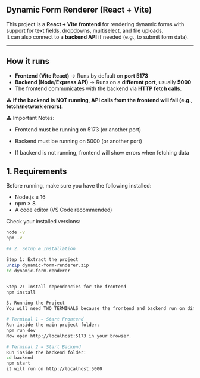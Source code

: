 ##  Dynamic Form Renderer (React + Vite)

This project is a **React + Vite frontend** for rendering dynamic forms with support for text fields, dropdowns, multiselect, and file uploads.  
It can also connect to a **backend API** if needed (e.g., to submit form data).

---

## How it runs

- **Frontend (Vite React)** → Runs by default on **port 5173**  
- **Backend (Node/Express API)** → Runs on a **different port**, usually **5000**  
- The frontend communicates with the backend via **HTTP fetch calls**.  

⚠ **If the backend is NOT running, API calls from the frontend will fail (e.g., fetch/network errors).**


⚠️ Important Notes:

* Frontend must be running on 5173 (or another port)

* Backend must be running on 5000 (or another port)

* If backend is not running, frontend will show errors when fetching data



## 1. Requirements

Before running, make sure you have the following installed:

- Node.js ≥ 16  
- npm ≥ 8 
- A code editor (VS Code recommended)

Check your installed versions:

```bash
node -v
npm -v

## 2. Setup & Installation

Step 1: Extract the project
unzip dynamic-form-renderer.zip
cd dynamic-form-renderer


Step 2: Install dependencies for the frontend
npm install

3. Running the Project
You will need TWO TERMINALS because the frontend and backend run on different ports.

# Terminal 1 → Start Frontend
Run inside the main project folder:
npm run dev
Now open http://localhost:5173 in your browser.

# Terminal 2 → Start Backend
Run inside the backend folder:
cd backend
npm start
it will run on http://localhost:5000


